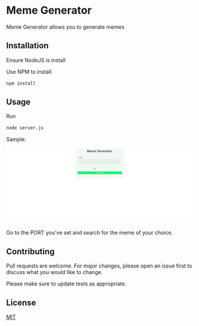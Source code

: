 # Meme Generator

Meme Generator allows you to generate memes

## Installation 

Ensure NodeJS is install

Use NPM to install

```bash
npm install
```

## Usage

Run

```bash
node server.js
```
Sample:

![alt text](field.gif)

Go to the PORT you've set and search for the meme of your choice.

## Contributing
Pull requests are welcome. For major changes, please open an issue first to discuss what you would like to change.

Please make sure to update tests as appropriate.

## License
[MIT](https://choosealicense.com/licenses/mit/)